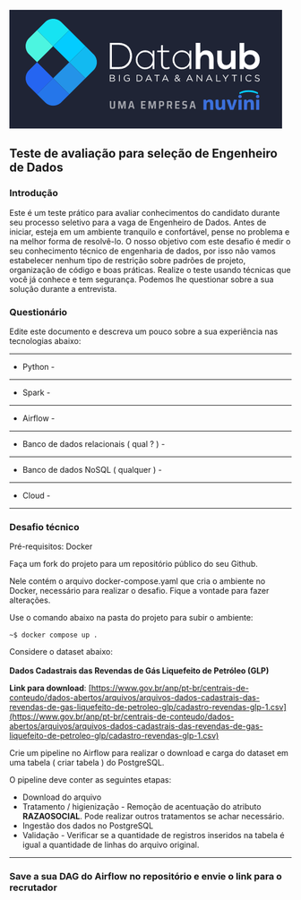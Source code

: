 ![Datahub](logo_dh.png)

## Teste de avaliação para seleção de Engenheiro de Dados 

### Introdução

Este é um teste prático para avaliar conhecimentos do candidato durante seu processo 
seletivo para a vaga de Engenheiro de Dados. Antes de iniciar, esteja em um ambiente tranquilo e confortável, pense no problema e na melhor forma de resolvê-lo.
O nosso objetivo com este desafio é medir o seu conhecimento técnico de engenharia de dados, por isso não vamos estabelecer nenhum tipo de restrição sobre padrões de projeto, organização de código e boas práticas. Realize o teste usando técnicas que você já conhece e tem segurança. Podemos lhe questionar sobre a sua solução durante a entrevista.

### Questionário

Edite este documento e descreva um pouco sobre a sua experiência nas tecnologias abaixo:

***
* Python -
***
* Spark -
***
* Airflow -
***
* Banco de dados relacionais ( qual ? ) -
***
* Banco de dados NoSQL ( qualquer ) -
***
* Cloud -
***

### Desafio técnico

Pré-requisitos: Docker

Faça um fork do projeto para um repositório público do seu Github.

Nele contém o arquivo docker-compose.yaml que cria o ambiente no Docker, necessário para realizar o desafio. Fique a vontade para fazer alterações.

Use o comando abaixo na pasta do projeto para subir o ambiente:
```console
~$ docker compose up .
```

Considere o dataset abaixo:<br>
<br>
**Dados Cadastrais das Revendas de Gás Liquefeito de Petróleo (GLP)**

**Link para download**: [https://www.gov.br/anp/pt-br/centrais-de-conteudo/dados-abertos/arquivos/arquivos-dados-cadastrais-das-revendas-de-gas-liquefeito-de-petroleo-glp/cadastro-revendas-glp-1.csv](https://www.gov.br/anp/pt-br/centrais-de-conteudo/dados-abertos/arquivos/arquivos-dados-cadastrais-das-revendas-de-gas-liquefeito-de-petroleo-glp/cadastro-revendas-glp-1.csv)

Crie um pipeline no Airflow para realizar o download e carga do dataset em uma tabela ( criar tabela ) do PostgreSQL.

O pipeline deve conter as seguintes etapas:

* Download do arquivo 
* Tratamento / higienização - Remoção de acentuação do atributo **RAZAOSOCIAL**. Pode realizar outros tratamentos se achar necessário.
* Ingestão dos dados no PostgreSQL
* Validação - Verificar se a quantidade de registros inseridos na tabela é igual a quantidade de linhas do arquivo original.


---

### Save a sua DAG do Airflow no repositório e envie o link para o recrutador



